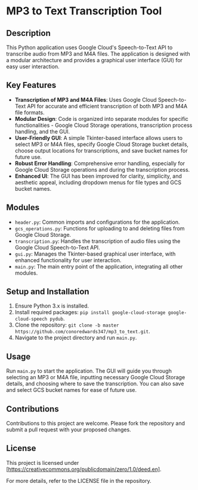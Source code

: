 # MP3 to Text Transcription Tool

## Description
This Python application uses Google Cloud's Speech-to-Text API to transcribe audio from MP3 and M4A files. The application is designed with a modular architecture and provides a graphical user interface (GUI) for easy user interaction.

## Key Features
- **Transcription of MP3 and M4A Files**: Uses Google Cloud Speech-to-Text API for accurate and efficient transcription of both MP3 and M4A file formats.
- **Modular Design**: Code is organized into separate modules for specific functionalities - Google Cloud Storage operations, transcription process handling, and the GUI.
- **User-Friendly GUI**: A simple Tkinter-based interface allows users to select MP3 or M4A files, specify Google Cloud Storage bucket details, choose output locations for transcriptions, and save bucket names for future use.
- **Robust Error Handling**: Comprehensive error handling, especially for Google Cloud Storage operations and during the transcription process.
- **Enhanced UI**: The GUI has been improved for clarity, simplicity, and aesthetic appeal, including dropdown menus for file types and GCS bucket names.

## Modules
- `header.py`: Common imports and configurations for the application.
- `gcs_operations.py`: Functions for uploading to and deleting files from Google Cloud Storage.
- `transcription.py`: Handles the transcription of audio files using the Google Cloud Speech-to-Text API.
- `gui.py`: Manages the Tkinter-based graphical user interface, with enhanced functionality for user interaction.
- `main.py`: The main entry point of the application, integrating all other modules.

## Setup and Installation
1. Ensure Python 3.x is installed.
2. Install required packages: `pip install google-cloud-storage google-cloud-speech pydub`.
3. Clone the repository: `git clone -b master https://github.com/conoredwards347/mp3_to_text.git`.
4. Navigate to the project directory and run `main.py`.

## Usage
Run `main.py` to start the application. The GUI will guide you through selecting an MP3 or M4A file, inputting necessary Google Cloud Storage details, and choosing where to save the transcription. You can also save and select GCS bucket names for ease of future use.

## Contributions
Contributions to this project are welcome. Please fork the repository and submit a pull request with your proposed changes.

## License
This project is licensed under [https://creativecommons.org/publicdomain/zero/1.0/deed.en].

For more details, refer to the LICENSE file in the repository.

